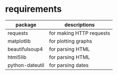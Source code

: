 # requirements

| package         | descriptions             |
| --------------- | ------------------------ |
| requests        | for making HTTP requests |
| matplotlib      | for plotting graphs      |
| beautifulsoup4  | for parsing HTML         |
| html5lib        | for parsing HTML         |
| python-dateutil | for parsing dates        |